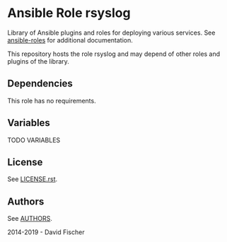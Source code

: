 # Ansible Role rsyslog

Library of Ansible plugins and roles for deploying various services.
See [ansible-roles](https://github.com/davidfischer-ch/ansible-roles) for additional documentation.

This repository hosts the role rsyslog and may depend of other roles and plugins of the library.

## Dependencies

This role has no requirements.

## Variables

TODO VARIABLES

## License

See [LICENSE.rst](LICENSE.rst).

## Authors

See [AUTHORS](AUTHORS).

2014-2019 - David Fischer
